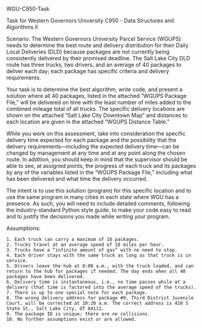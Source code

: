 WGU-C950-Task

Task for Western Governors University C950 - Data Structures and Algorithms II

Scenario: The Western Governors University Parcel Service (WGUPS) needs to determine the best route and delivery distribution for their Daily Local Deliveries (DLD) because packages are not currently being consistently delivered by their promised deadline. The Salt Lake City DLD route has three trucks, two drivers, and an average of 40 packages to deliver each day; each package has specific criteria and delivery requirements.

Your task is to determine the best algorithm, write code, and present a solution where all 40 packages, listed in the attached “WGUPS Package File,” will be delivered on time with the least number of miles added to the combined mileage total of all trucks. The specific delivery locations are shown on the attached “Salt Lake City Downtown Map” and distances to each location are given in the attached “WGUPS Distance Table.”

While you work on this assessment, take into consideration the specific delivery time expected for each package and the possibility that the delivery requirements—including the expected delivery time—can be changed by management at any time and at any point along the chosen route. In addition, you should keep in mind that the supervisor should be able to see, at assigned points, the progress of each truck and its packages by any of the variables listed in the “WGUPS Package File,” including what has been delivered and what time the delivery occurred.

The intent is to use this solution (program) for this specific location and to use the same program in many cities in each state where WGU has a presence. As such, you will need to include detailed comments, following the industry-standard Python style guide, to make your code easy to read and to justify the decisions you made while writing your program.

Assumptions:

    1. Each truck can carry a maximum of 16 packages.
    2. Trucks travel at an average speed of 18 miles per hour.
    3. Trucks have a “infinite amount of gas” with no need to stop.
    4. Each driver stays with the same truck as long as that truck is in service.
    5. Drivers leave the hub at 8:00 a.m., with the truck loaded, and can return to the hub for packages if needed. The day ends when all 40 packages have been delivered.
    6. Delivery time is instantaneous, i.e., no time passes while at a delivery (that time is factored into the average speed of the trucks).
    7. There is up to one special note for each package.
    8. The wrong delivery address for package #9, Third District Juvenile Court, will be corrected at 10:20 a.m. The correct address is 410 S State St., Salt Lake City, UT 84111.
    9. The package ID is unique; there are no collisions.
    10. No further assumptions exist or are allowed.
